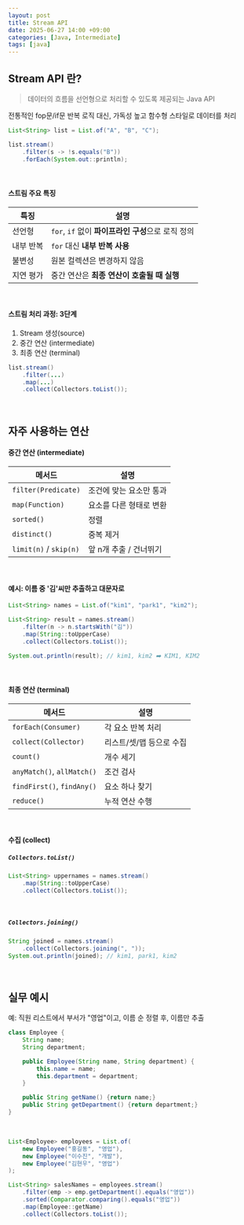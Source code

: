 ```yaml
---
layout: post
title: Stream API
date: 2025-06-27 14:00 +09:00
categories: [Java, Intermediate]
tags: [java]
---
```


## Stream API 란?

> 데이터의 흐름을 선언형으로 처리할 수 있도록 제공되는 Java API

전통적인 fop문/if문 반복 로직 대신, 가독성 높고 함수형 스타일로 데이터를 처리

```java
List<String> list = List.of("A", "B", "C");

list.stream()
    .filter(s -> !s.equals("B"))
    .forEach(System.out::println);
```

<br>

#### 스트림 주요 특징

| 특징    | 설명                                  |
| ----- | ----------------------------------- |
| 선언형   | `for`, `if` 없이 **파이프라인 구성**으로 로직 정의 |
| 내부 반복 | `for` 대신 **내부 반복 사용**               |
| 불변성   | 원본 컬렉션은 변경하지 않음                     |
| 지연 평가 | 중간 연산은 **최종 연산이 호출될 때 실행**          |

<br>

#### 스트림 처리 과정: 3단계

1. Stream 생성(source)
2. 중간 연산 (intermediate)
3. 최종 연산 (terminal)

```java
list.stream()
    .filter(...)
    .map(...)
    .collect(Collectors.toList());
```

<br>

## 자주 사용하는 연산

#### 중간 연산 (intermediate)

| 메서드 | 설명 |
|-|-|
| `filter(Predicate)` | 조건에 맞는 요소만 통과 |
| `map(Function)` | 요소를 다른 형태로 변환 |
| `sorted()` | 정렬 |
| `distinct()` | 중복 제거 |
| `limit(n)` / `skip(n)` | 앞 n개 추출 / 건너뛰기 |

<br>

#### 예시: 이름 중 '김'씨만 추출하고 대문자로

```java
List<String> names = List.of("kim1", "park1", "kim2");

List<String> result = names.stream()
    .filter(n -> n.startsWith("김"))
    .map(String::toUpperCase)
    .collect(Collectors.toList());

System.out.println(result); // kim1, kim2 ➡️ KIM1, KIM2

```

<br>

#### 최종 연산 (terminal)

| 메서드                        | 설명             |
| -------------------------- | -------------- |
| `forEach(Consumer)`        | 각 요소 반복 처리     |
| `collect(Collector)`       | 리스트/셋/맵 등으로 수집 |
| `count()`                  | 개수 세기          |
| `anyMatch()`, `allMatch()` | 조건 검사          |
| `findFirst()`, `findAny()` | 요소 하나 찾기       |
| `reduce()`                 | 누적 연산 수행       |

<br>

#### 수집 (collect)

##### `Collectors.toList()`

```java
List<String> uppernames = names.stream()
    .map(String::toUpperCase)
    .collect(Collectors.toList());
```

<br>

##### `Collectors.joining()`

```java
String joined = names.stream()
    .collect(Collectors.joining(", "));
System.out.println(joined); // kim1, park1, kim2
```

<br>

## 실무 예시

예: 직원 리스트에서 부서가 "영업"이고, 이름 순 정렬 후, 이름만 추출

```java
class Employee {
    String name;
    String department;

    public Employee(String name, String department) {
        this.name = name;
        this.department = department;
    }

    public String getName() {return name;}
    public String getDepartment() {return department;}
}
```

<br>

```java
List<Employee> employees = List.of(
    new Employee("홍길동", "영업"),
    new Employee("이수진", "개발"),
    new Employee("김현우", "영업")
);

List<String> salesNames = employees.stream()
    .filter(emp -> emp.getDepartment().equals("영업"))
    .sorted(Comparator.comparing().equals("영업"))
    .map(Employee::getName)
    .collect(Collectors.toList());